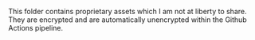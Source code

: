 This folder contains proprietary assets which I am not at liberty to share. 
They are encrypted and are automatically unencrypted within the Github Actions 
pipeline.

